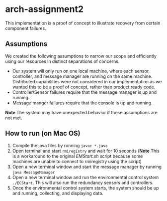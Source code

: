 # arch-assignment2

This implementation is a proof of concept to illustrate recovery from certain component failures.

## Assumptions

We created the following assumptions to narrow our scope and efficiently using our resources in distinct separations of concerns.

* Our system will only run on one local machine, where each sensor, controller, and message manager are running on the same machine. Distributed capabilities were not considered in our implementation as we wanted this to be a proof of concept, rather than product ready code.
* Controller/Sensor failures require that the message manager is up and running.
* Message manger failures require that the console is up and running.

**Note** The system may have unexpected behavior if these assumptions are not met.

## How to run (on Mac OS)

1. Compile the java files by running `javac *.java`
2. Open terminal and start `rmiregistry` and wait for 10 seconds (**Note** This is a workaround to the original *EMStart.sh* script because some machines are unable to connect to rmiregistry using the script) 
3. Open a new terminal window and start the message manager by running `java MessageManager`
4. Open a new terminal window and run the environmental control system `./ECStart`. This will also run the redundancy sensors and controllers.
5. Once the environmental control system starts, the system should be up and running, collecting, and displaying data.
